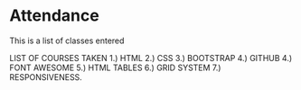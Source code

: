 # Attendance
This is a list of classes entered

LIST OF COURSES TAKEN
1.) HTML
2.) CSS
3.) BOOTSTRAP
4.) GITHUB
4.) FONT AWESOME
5.) HTML TABLES
6.) GRID SYSTEM
7.) RESPONSIVENESS.